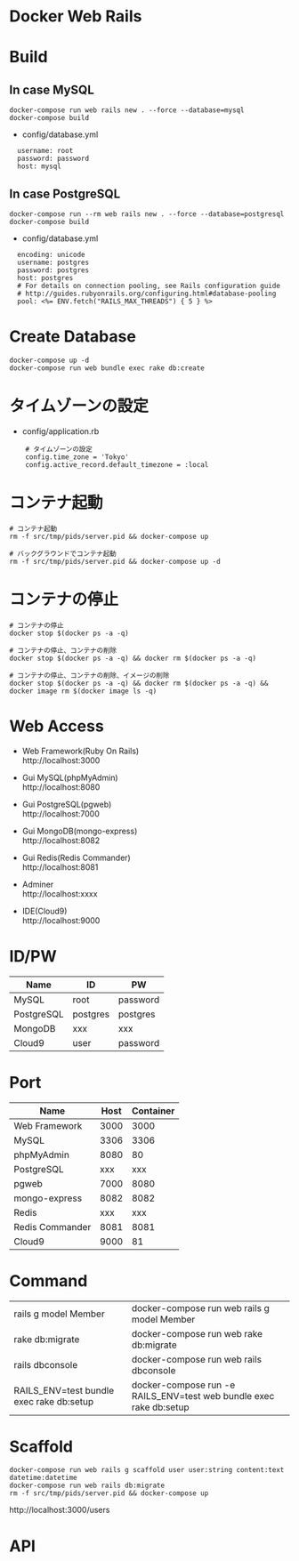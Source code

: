 # Docker Web Rails
# Build
## In case MySQL
```
docker-compose run web rails new . --force --database=mysql
docker-compose build
```

- config/database.yml
```
  username: root
  password: password
  host: mysql
```

## In case PostgreSQL
```
docker-compose run --rm web rails new . --force --database=postgresql
docker-compose build
```

- config/database.yml
```
  encoding: unicode
  username: postgres
  password: postgres
  host: postgres
  # For details on connection pooling, see Rails configuration guide
  # http://guides.rubyonrails.org/configuring.html#database-pooling
  pool: <%= ENV.fetch("RAILS_MAX_THREADS") { 5 } %>
```

# Create Database
```
docker-compose up -d
docker-compose run web bundle exec rake db:create
```

# タイムゾーンの設定
- config/application.rb
```
    # タイムゾーンの設定
    config.time_zone = 'Tokyo'
    config.active_record.default_timezone = :local
```

# コンテナ起動
```
# コンテナ起動
rm -f src/tmp/pids/server.pid && docker-compose up

# バックグラウンドでコンテナ起動
rm -f src/tmp/pids/server.pid && docker-compose up -d
```

# コンテナの停止
```
# コンテナの停止
docker stop $(docker ps -a -q)

# コンテナの停止、コンテナの削除
docker stop $(docker ps -a -q) && docker rm $(docker ps -a -q)

# コンテナの停止、コンテナの削除、イメージの削除
docker stop $(docker ps -a -q) && docker rm $(docker ps -a -q) && docker image rm $(docker image ls -q)
```

# Web Access
- Web Framework(Ruby On Rails)  
http://localhost:3000

- Gui MySQL(phpMyAdmin)  
http://localhost:8080

- Gui PostgreSQL(pgweb)  
http://localhost:7000

- Gui MongoDB(mongo-express)  
http://localhost:8082

- Gui Redis(Redis Commander)  
http://localhost:8081

- Adminer  
http://localhost:xxxx

- IDE(Cloud9)  
http://localhost:9000

# ID/PW

|  Name  |  ID  |  PW  |
| ---- | ---- | ---- |
|  MySQL  |  root  |  password  |
|  PostgreSQL  |  postgres  |  postgres  |
|  MongoDB  |  xxx  |  xxx  |
|  Cloud9  |  user  |  password  |

# Port

|  Name  |  Host  |  Container  |
| ---- | ---- | ---- |
|  Web Framework  |  3000  |  3000  |
|  MySQL  |  3306  |  3306  |
|  phpMyAdmin  |  8080  |  80  |
|  PostgreSQL  |  xxx  |  xxx  |
|  pgweb  |  7000  |  8080  |
|  mongo-express  |  8082  |  8082 | 
|  Redis  |  xxx  |  xxx  |
|  Redis Commander  |  8081  |  8081  |
|  Cloud9  |  9000  |  81  |

# Command

|    |    |
| ---- | ---- |
|  rails g model Member  |  docker-compose run web rails g model Member  |
|  rake db:migrate  |  docker-compose run web rake db:migrate  |
|  rails dbconsole  |  docker-compose run web rails dbconsole  |
|  RAILS_ENV=test bundle exec rake db:setup  |  docker-compose run -e RAILS_ENV=test web bundle exec rake db:setup  |

# Scaffold

```
docker-compose run web rails g scaffold user user:string content:text datetime:datetime
docker-compose run web rails db:migrate
rm -f src/tmp/pids/server.pid && docker-compose up
```

http://localhost:3000/users

# API
